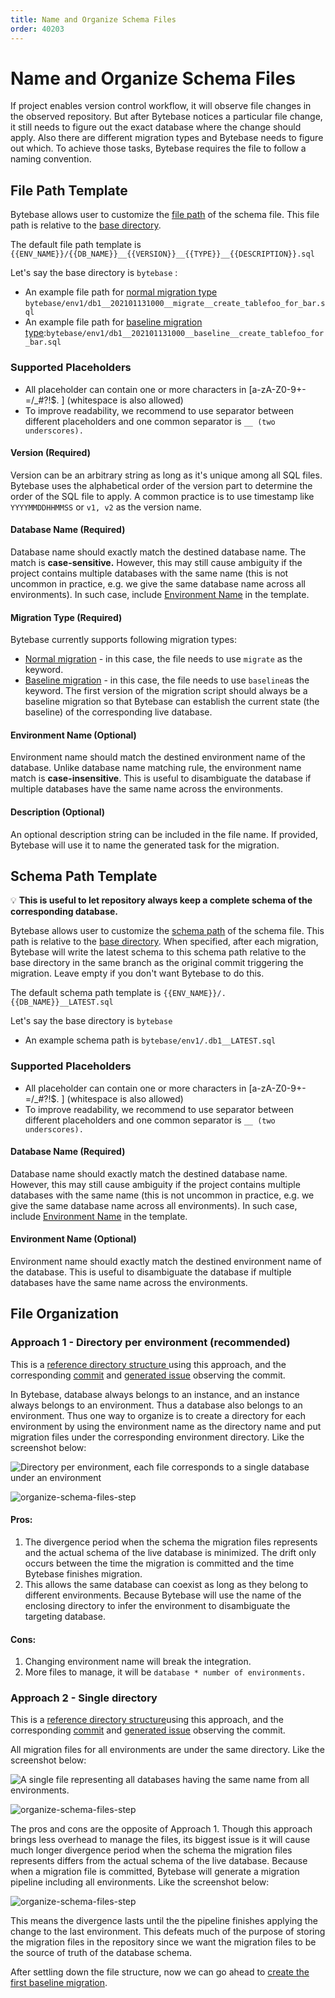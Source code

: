 ```yaml
---
title: Name and Organize Schema Files
order: 40203
---
```


# Name and Organize Schema Files

If project enables version control workflow, it will observe file changes in the observed repository. But after Bytebase notices a particular file change, it still needs to figure out the exact database where the change should apply. Also there are different migration types and Bytebase needs to figure out which. To achieve those tasks, Bytebase requires the file to follow a naming convention.

## File Path Template

Bytebase allows user to customize the [file path](/docs/use-bytebase/enable-version-control-workflow#file-path-template-required-default-env_name-version-__-db_name-__-type-__-description-sql) of the schema file. This file path is relative to the [base directory](/docs/use-bytebase/enable-version-control-workflow#base-directory-default-root-directory).

The default file path template is `{{ENV_NAME}}/{{DB_NAME}}__{{VERSION}}__{{TYPE}}__{{DESCRIPTION}}.sql`

Let's say the base directory is `bytebase` :

- An example file path for [normal migration type](/docs/concepts/migration-types#normal-migration) `bytebase/env1/db1__202101131000__migrate__create_tablefoo_for_bar.sql`
- An example file path for [baseline migration type](/docs/concepts/migration-types#baseline-migration):`bytebase/env1/db1__202101131000__baseline__create_tablefoo_for_bar.sql`

### Supported Placeholders

- All placeholder can contain one or more characters in \[a-zA-Z0-9+-=/\_#?!\$. ] (whitespace is also allowed)
- To improve readability, we recommend to use separator between different placeholders and one common separator is `__ (two underscores).`

#### Version (Required)

Version can be an arbitrary string as long as it's unique among all SQL files. Bytebase uses the alphabetical order of the version part to determine the order of the SQL file to apply. A common practice is to use timestamp like `YYYYMMDDHHMMSS` or `v1, v2` as the version name.

#### Database Name (Required)

Database name should exactly match the destined database name. The match is **case-sensitive.** However, this may still cause ambiguity if the project contains multiple databases with the same name (this is not uncommon in practice, e.g. we give the same database name across all environments). In such case, include [Environment Name](#environment-name-optional) in the template.

#### **Migration Type (Required)**

Bytebase currently supports following migration types:

- [Normal migration](/docs/concepts/migration-types.md#normal-migration) - in this case, the file needs to use `migrate` as the keyword.
- [Baseline migration](/docs/concepts/migration-types.md#baseline-migration) - in this case, the file needs to use `baseline`as the keyword. The first version of the migration script should always be a baseline migration so that Bytebase can establish the current state (the baseline) of the corresponding live database.

#### Environment Name (Optional)

Environment name should match the destined environment name of the database. Unlike database name matching rule, the environment name match is **case-insensitive**. This is useful to disambiguate the database if multiple databases have the same name across the environments.

#### Description (Optional)

An optional description string can be included in the file name. If provided, Bytebase will use it to name the generated task for the migration.

## Schema Path Template

💡 **This is useful to let repository always keep a complete schema of the corresponding database.**

Bytebase allows user to customize the [schema path](/docs/use-bytebase/enable-version-control-workflow#schema-path-template-optional) of the schema file. This path is relative to the [base directory](/docs/use-bytebase/enable-version-control-workflow#base-directory-default-root-directory). When specified, after each migration, Bytebase will write the latest schema to this schema path relative to the base directory in the same branch as the original commit triggering the migration. Leave empty if you don't want Bytebase to do this.

The default schema path template is `{{ENV_NAME}}/.{{DB_NAME}}__LATEST.sql`

Let's say the base directory is `bytebase`

- An example schema path is `bytebase/env1/.db1__LATEST.sql`

### Supported Placeholders

- All placeholder can contain one or more characters in \[a-zA-Z0-9+-=/\_#?!\$. ] (whitespace is also allowed)
- To improve readability, we recommend to use separator between different placeholders and one common separator is `__ (two underscores).`

#### Database Name (Required)

Database name should exactly match the destined database name. However, this may still cause ambiguity if the project contains multiple databases with the same name (this is not uncommon in practice, e.g. we give the same database name across all environments). In such case, include [Environment Name](#environment-name-optional) in the template.

#### Environment Name (Optional)

Environment name should exactly match the destined environment name of the database. This is useful to disambiguate the database if multiple databases have the same name across the environments.

## File Organization

### Approach 1 - Directory per environment (recommended)

This is a [reference directory structure ](https://gitlab.bytebase.com/bytebase-demo/blog/-/tree/master/bytebase) using this approach, and the corresponding [commit](http://gitlab.bytebase.com/bytebase-demo/blog/-/commit/d7f3b88b93c4d7f57b710980cdf92f72dcc4cd1e) and [generated issue](https://demo.bytebase.com/issue/create-user-post-comment-table-for-dev-environment-13004) observing the commit.

In Bytebase, database always belongs to an instance, and an instance always belongs to an environment. Thus a database also belongs to an environment. Thus one way to organize is to create a directory for each environment by using the environment name as the directory name and put migration files under the corresponding environment directory. Like the screenshot below:

![Directory per environment, each file corresponds to a single database under an environment](/docs-assets/organize-schema-files-step1.png)

![organize-schema-files-step](/docs-assets/organize-schema-files-step2.png)

#### Pros:

1. The divergence period when the schema the migration files represents and the actual schema of the live database is minimized. The drift only occurs between the time the migration is committed and the time Bytebase finishes migration.
2. This allows the same database can coexist as long as they belong to different environments. Because Bytebase will use the name of the enclosing directory to infer the environment to disambiguate the targeting database.

#### Cons:

1. Changing environment name will break the integration.
2. More files to manage, it will be `database * number of environments.`

### Approach 2 - Single directory

This is a [reference directory structure](https://gitlab.bytebase.com/bytebase-demo/shop/-/tree/master/bytebase)using this approach, and the corresponding [commit](https://gitlab.bytebase.com/bytebase-demo/shop/-/commit/da90a2510eccd051ad14e4b89ca904d733169a39#e72b3cb4f305192575394fd19d2e52e9378cb9ea) and [generated issue](https://demo.bytebase.com/issue/create-user-post-comment-table-for-dev-environment-13004) observing the commit.

All migration files for all environments are under the same directory. Like the screenshot below:

![A single file representing all databases having the same name from all environments.](/docs-assets/organize-schema-files-step3.png)

![organize-schema-files-step](/docs-assets/organize-schema-files-step4.png)

The pros and cons are the opposite of Approach 1. Though this approach brings less overhead to manage the files, its biggest issue is it will cause much longer divergence period when the schema the migration files represents differs from the actual schema of the live database. Because when a migration file is committed, Bytebase will generate a migration pipeline including all environments. Like the screenshot below:

![organize-schema-files-step](/docs-assets/organize-schema-files-step5.png)

This means the divergence lasts until the the pipeline finishes applying the change to the last environment. This defeats much of the purpose of storing the migration files in the repository since we want the migration files to be the source of truth of the database schema.

After settling down the file structure, now we can go ahead to [create the first baseline migration](/docs/use-bytebase/create-the-first-baseline-migration).
